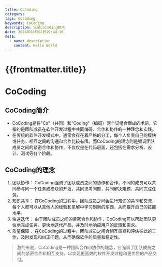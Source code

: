 ```yaml
---
title: CoCoding
category: 
tags: CoCoding
keywords: CoCoding
description: 记录CoCoding技术
date: 2024年04月04日19:44:10
meta:
  - name: description
    content: Hello World
---
```


{{frontmatter.title}}
===


# CoCoding

## CoCoding简介
- CoCoding是将"Co"（共同）和"Coding"（编码）两个词组合而成的术语，它指的是团队成员在软件开发过程中共同编码、合作和协作的一种理念和实践。
- 在传统的软件开发模式中，通常会存在着严格的分工，每个人负责自己的模块或任务，相互之间的沟通和合作比较有限。而CoCoding的理念则是强调团队成员之间的紧密合作和协作，不仅仅是在代码层面，还包括在需求分析、设计、测试等各个阶段。


## CoCoding的理念

1. 团队协作： CoCoding强调了团队成员之间的协作和合作，不同的成员可以共同参与同一个任务或模块的开发，共同思考问题，共同解决难题，共同完成任务。
2. 知识共享： 在CoCoding的过程中，团队成员之间会进行知识的共享和交流，每个人都可以从其他人的经验和见解中学习到新的东西，从而提升自己的技能水平。
3. 快速迭代： 由于团队成员之间的紧密合作和协作，CoCoding可以帮助团队更快地完成任务，更快地迭代产品，并及时地响应用户的反馈和需求。
4. 质量保障： 在CoCoding的过程中，团队成员之间会相互审查和评估彼此的工作，及时发现和纠正问题，从而确保软件的质量和稳定性。

> 总的来说，CoCoding是一种团队合作和协作的理念，它强调了团队成员之间的紧密合作和相互支持，以实现更高效的软件开发过程和更优质的产品交付。